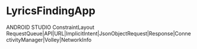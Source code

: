 # LyricsFindingApp
ANDROID STUDIO ConstraintLayout RequestQueue|API|URL|ImplicitIntent|JsonObjectRequest|Response|ConnectivityManager|Volley|NetworkInfo

